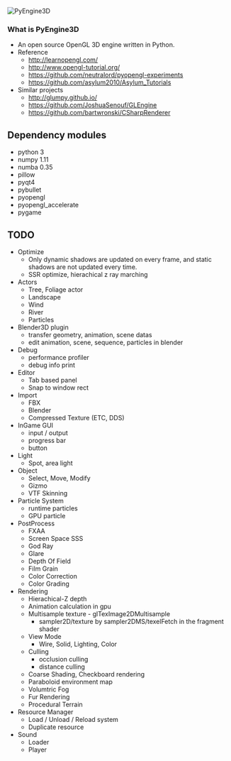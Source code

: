 ![PyEngine3D](https://github.com/ubuntunux/PyEngine3D/blob/master/PyEngine3D.png)

### What is PyEngine3D
* An open source OpenGL 3D engine written in Python.
* Reference
    - http://learnopengl.com/
    - http://www.opengl-tutorial.org/
    - https://github.com/neutralord/pyopengl-experiments
    - https://github.com/asylum2010/Asylum_Tutorials
* Similar projects
    - http://glumpy.github.io/
    - https://github.com/JoshuaSenouf/GLEngine
    - https://github.com/bartwronski/CSharpRenderer

## Dependency modules
 - python 3
 - numpy 1.11
 - numba 0.35
 - pillow
 - pyqt4
 - pybullet
 - pyopengl
 - pyopengl_accelerate
 - pygame

## TODO
* Optimize
    - Only dynamic shadows are updated on every frame, and static shadows are not updated every time.
    - SSR optimize, hierachical z ray marching
* Actors
    - Tree, Foliage actor
    - Landscape
    - Wind
    - River
    - Particles
* Blender3D plugin
    - transfer geometry, animation, scene datas
    - edit animation, scene, sequence, particles in blender
* Debug
    - performance profiler
    - debug info print
* Editor
    - Tab based panel
    - Snap to window rect
* Import
    - FBX
    - Blender
    - Compressed Texture (ETC, DDS)
* InGame GUI
    - input / output
    - progress bar
    - button
* Light
    - Spot, area light
* Object
    - Select, Move, Modify
    - Gizmo
    - VTF Skinning
* Particle System
    - runtime particles
    - GPU particle
* PostProcess
    - FXAA
    - Screen Space SSS
    - God Ray
    - Glare
    - Depth Of Field
    - Film Grain
    - Color Correction
    - Color Grading
* Rendering
    - Hierachical-Z depth
    - Animation calculation in gpu
    - Multisample texture - glTexImage2DMultisample
        - sampler2D/texture by sampler2DMS/texelFetch in the fragment shader
    - View Mode
        - Wire, Solid, Lighting, Color
    - Culling
        - occlusion culling
        - distance culling
    - Coarse Shading, Checkboard rendering
    - Paraboloid environment map    
    - Volumtric Fog
    - Fur Rendering
    - Procedural Terrain
* Resource Manager
    - Load / Unload / Reload system
    - Duplicate resource
* Sound
    - Loader
    - Player
